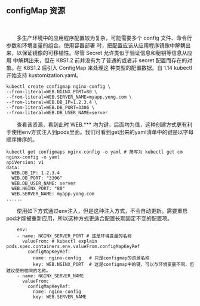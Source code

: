 ## configMap  资源

&emsp;&emsp;<p style="text-indent:2em">多生产环境中的应用程序配置较为复杂，可能需要多个 config 文件、命令行参数和环境变量的组合。使用容器部署
时，把配置应该从应用程序镜像中解耦出来，以保证镜像的可移植性。尽管 Secret 允许类似于验证信息和秘钥等信息从应用
中解耦出来，但在 K8S1.2 前并没有为了普通的或者非 secret 配置而存在的对象。在 K8S1.2 后引入 ConfigMap 来处理这
    种类型的配置数据。自 1.14 kubectl 开始支持 kustomization.yaml。</p>

```shell
kubectl create configmap nginx-config \
--from-literal=WEB.NGINX_PORT=80 \
--from-literal=WEB.SERVER_NAME=myapp.yong.com \
--from-literal=WEB.DB_IP=1.2.3.4 \
--from-literal=WEB.DB_PORT=3306 \
--from-literal=WEB.DB_USER_NAME=server
```

<p style="text-indent:2em">查看该资源，看到此时 WEB.*** 均为键，后面均为值，这种创建方式更有利于使用env方式注入到pods里面。我们可看到get出来的yaml清单中的键是以字母顺序排序的。</p>

```shell
kubectl get configmaps nginx-config -o yaml # 简写为 kubectl get cm nginx-config -o yaml
apiVersion: v1
data:
  WEB.DB_IP: 1.2.3.4
  WEB.DB_PORT: "3306"
  WEB.DB_USER_NAME: server
  WEB.NGINX_PORT: "80"
  WEB.SERVER_NAME: myapp.yong.com
......
```

<p style="text-indent:2em">使用如下方式通过env注入，但是这种注入方式，不会自动更新。需要重启pod才能被重新应用，所以这种方式更适合配置长期固定不变的配置项。</p>

```shell
    env: 
    - name: NGINX_SERVER_PORT # 这是环境变量的名称
      valueFrom: # kubectl explain pods.spec.containers.env.valueFrom.configMapKeyRef
        configMapKeyRef:
          name: nginx-config   # 只是configmap的资源名称
          key: WEB.NGINX_PORT  # 这是configmap中的键，可以与环境变量不同，但建议使用相同的名称。
    - name: NGINX_SERVER_NAME
      valueFrom:
        configMapKeyRef:
          name: nginx-config
          key: WEB.SERVER_NAME
```



